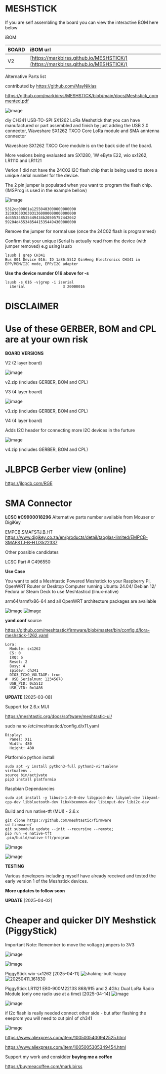 # MESHSTICK

If you are self assembling the board you can view the interactive BOM here below

iBOM

BOARD | iBOM url  |
|:--|:--|
| V2 | [https://markbirss.github.io/MESHSTICK/](https://markbirss.github.io/MESHSTICK/) |

Alternative Parts list

contributed by https://github.com/MayNiklas

https://github.com/markbirss/MESHSTICK/blob/main/docs/Meshstick_commented.pdf

![image](https://github.com/user-attachments/assets/82dec8c3-5a28-477a-bc55-12dd8e2373ae)


diy CH341 USB-TO-SPI SX1262 LoRa Meshstick that you can have manufactured or part assembled and finish by just adding the USB 2.0 connector, Waveshare SX1262 TXCO Core LoRa module and SMA anntenna connector

Waveshare SX1262 TXCO Core module is on the back side of the board.

More vesions being evaluated are SX1280, 1W eByte E22, wio sx1262, LR1110 and LR1121

Verion 1 did not have the 24C02 I2C flash chip that is being used to store a unique serial number for the device. 

The 2 pin jumper is populated when you want to program the flash chip.
(IMSProg is used in the example bellow)

![image](https://github.com/user-attachments/assets/aaa8b17d-667d-4d9b-8514-47ea46e0fc33)

```
5312cc00861a12550403000000000000
32303030303031360000000000000000
4d455348535449434b20505752442042
59204d45534854415354494300000000
```
Remove the jumper for normal use (once the 24C02 flash is programmed)

Confirm that your unique iSerial is actually read from the device (with jumper removed)
e.g using lsusb

```
lsusb | grep CH341
Bus 001 Device 016: ID 1a86:5512 QinHeng Electronics CH341 in EPP/MEM/I2C mode, EPP/I2C adapter
```

**Use the device numder 016 above for -s**
```
lsusb -s 016 -v|grep -i iserial
  iSerial                 3 20000016
```

# **DISCLAIMER**

# Use of these GERBER, BOM and CPL are at your own risk

**BOARD VERSIONS**

V2 (2 layer board)

![image](https://github.com/user-attachments/assets/500f8c9d-ebc8-4c9a-9d1d-d4be7684a38d)

v2.zip (includes GERBER, BOM and CPL)

V3 (4 layer board)

![image](https://github.com/user-attachments/assets/18aa3d66-34e6-4053-8227-9289ae9c23d5)

v3.zip (includes GERBER, BOM and CPL)

V4 (4 layer board)

Adds I2C header for connecting more I2C devices in the furture

![image](https://github.com/user-attachments/assets/228740ff-ed01-44a1-b398-000f16365175)

v4.zip (includes GERBER, BOM and CPL)


# **JLBPCB Gerber view (online)**
https://jlcpcb.com/RGE

# **SMA Connector**
**LCSC #C9900018296**
Alternative parts number available from Mouser or DigiKey

EMPCB.SMAFSTJ.B.HT
https://www.digikey.co.za/en/products/detail/taoglas-limited/EMPCB-SMAFSTJ-B-HT/3522337

Other possible candidates

LCSC Part # C496550

**Use Case**

You want to add a Meshtastic Powered Meshstick to your Raspberry Pi, OpenWRT Router or Desktop Computer running Ubuntu 24.04/ Debian 12/ Fedora or Steam Deck to use Meshtasticd (linux-native)

arm64/armf/x86-64 and all OpenWRT architecture packages are available

![image](https://github.com/user-attachments/assets/151a8aec-32f0-4b41-8105-572d234cb666)
![image](https://github.com/user-attachments/assets/6efbec43-0d96-4e8c-8f79-3fa06c425427)

**yaml.conf**
source

https://github.com/meshtastic/firmware/blob/master/bin/config.d/lora-meshstick-1262.yaml

```
Lora:
  Module: sx1262
  CS: 0
  IRQ: 6
  Reset: 2
  Busy: 4
  spidev: ch341
  DIO3_TCXO_VOLTAGE: true
#  USB_Serialnum: 12345678
  USB_PID: 0x5512
  USB_VID: 0x1A86
```

**UPDATE** [2025-03-08]

Support for 2.6.x MUI 

https://meshtastic.org/docs/software/meshtastic-ui/

sudo nano /etc/meshtasticd/config.d/x11.yaml
```
Display:
  Panel: X11
  Width: 480
  Height: 480
```

Platformio python install
```
sudo apt -y install python3-full python3-virtualenv
virtualenv .
source bin/activate
pip3 install platformio
```

Raspbian Dependancies
```
sudo apt install -y libusb-1.0-0-dev libgpiod-dev libyaml-dev libyaml-cpp-dev libbluetooth-dev libxkbcommon-dev libinput-dev libi2c-dev
```

Build and run native-tft (MUI) - 2.6.x
```
git clone https://github.com/meshtastic/firmware
cd firmware/
git submodule update --init --recursive --remote;
pio run -e native-tft
.pio/build/native-tft/program
```

![image](https://github.com/user-attachments/assets/9a7b7d22-bf03-4470-ad59-0469376bb167)

![image](https://github.com/user-attachments/assets/51092e6c-ce0c-4932-8e86-414b0caec46c)


**TESTING**

Various developers including myself have already received and tested the early version 1 of the Meshstick devices.


**More updates to follow soon**

**UPDATE** [2025-04-02]

# Cheaper and quicker DIY Meshstick (PiggyStick)

Important Note: Remember to move the voltage jumpers to 3V3


![image](https://github.com/user-attachments/assets/8447c0ef-48c2-4a3a-8f65-9710fe350646)

![image](https://github.com/user-attachments/assets/ba8dde8e-d778-48b7-8717-97aba98dad13)

PiggyStick wio-sx1262 [2025-04-11]
![shaking-butt-happy](https://github.com/user-attachments/assets/6f96dfdf-dcf0-4438-88c8-5b1fe6b49747)
![20250411_161830](https://github.com/user-attachments/assets/83d1bad5-e82d-47c6-bb95-1d577eed0287)

PiggyStick LR1121 E80-900M2213S 868/915 and 2.4Ghz Dual LoRa Radio Module (only one radio use at a time) [2025-04-14]
![image](https://github.com/user-attachments/assets/edca2a78-8112-4522-918f-78f406324169)



![image](https://github.com/user-attachments/assets/06b78362-9d90-469c-9e22-1c8ab6588830)

if I2c flash is really needed connect other side - but after flashing the eeeprom you will need to cut pin1 of ch341

![image](https://github.com/user-attachments/assets/fc274006-4af6-4214-8e79-fc62ec63ac2d)

https://www.aliexpress.com/item/1005005400942525.html


https://www.aliexpress.com/item/1005005305349454.html


Support my work and considder **buying  me a coffee**

https://buymeacoffee.com/mark.birss
